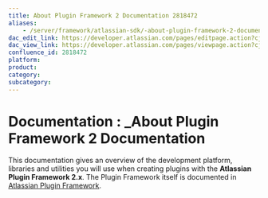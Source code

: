 ```yaml
---
title: About Plugin Framework 2 Documentation 2818472
aliases:
    - /server/framework/atlassian-sdk/-about-plugin-framework-2-documentation-2818472.html
dac_edit_link: https://developer.atlassian.com/pages/editpage.action?cjm=wozere&pageId=2818472
dac_view_link: https://developer.atlassian.com/pages/viewpage.action?cjm=wozere&pageId=2818472
confluence_id: 2818472
platform:
product:
category:
subcategory:
---
```

# Documentation : \_About Plugin Framework 2 Documentation

This documentation gives an overview of the development platform, libraries and utilities you will use when creating plugins with the **Atlassian Plugin Framework 2.x**. The Plugin Framework itself is documented in [Atlassian Plugin Framework](https://developer.atlassian.com/display/PLUGINFRAMEWORK).


















































































































































































































































































































